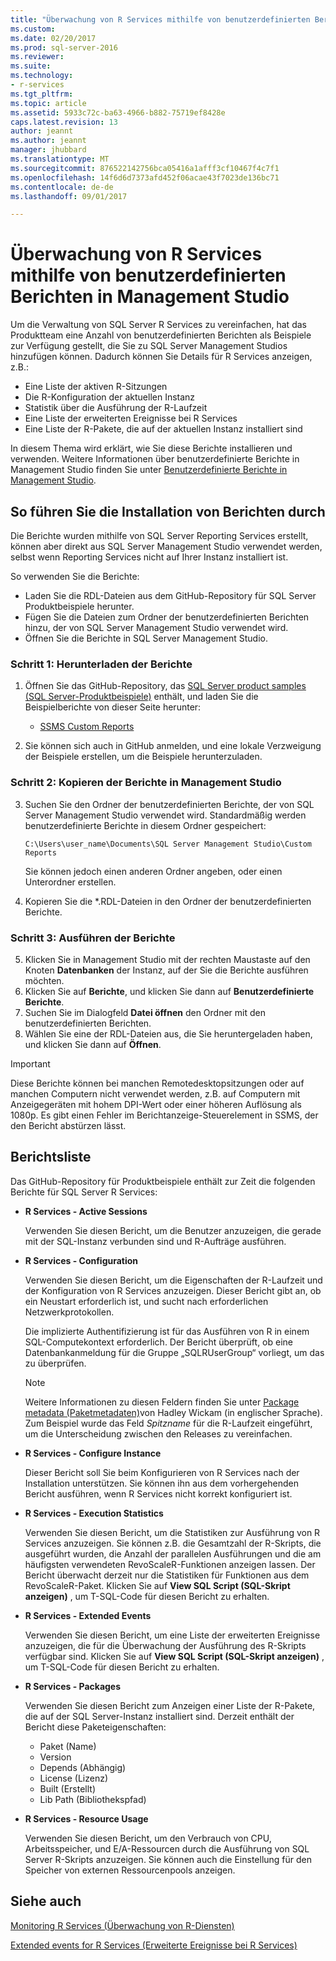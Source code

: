 ```yaml
---
title: "Überwachung von R Services mithilfe von benutzerdefinierten Berichten in Management Studio | Microsoft-Dokumentation"
ms.custom: 
ms.date: 02/20/2017
ms.prod: sql-server-2016
ms.reviewer: 
ms.suite: 
ms.technology:
- r-services
ms.tgt_pltfrm: 
ms.topic: article
ms.assetid: 5933c72c-ba63-4966-b882-75719ef8428e
caps.latest.revision: 13
author: jeannt
ms.author: jeannt
manager: jhubbard
ms.translationtype: MT
ms.sourcegitcommit: 876522142756bca05416a1afff3cf10467f4c7f1
ms.openlocfilehash: 14f6d6d7373afd452f06acae43f7023de136bc71
ms.contentlocale: de-de
ms.lasthandoff: 09/01/2017

---
```

# <a name="monitor-r-services-using-custom-reports-in-management-studio"></a>Überwachung von R Services mithilfe von benutzerdefinierten Berichten in Management Studio
Um die Verwaltung von SQL Server R Services zu vereinfachen, hat das Produktteam eine Anzahl von benutzerdefinierten Berichten als Beispiele zur Verfügung gestellt, die Sie zu SQL Server Management Studios hinzufügen können. Dadurch können Sie Details für R Services anzeigen, z.B.:

- Eine Liste der aktiven R-Sitzungen
- Die R-Konfiguration der aktuellen Instanz
- Statistik über die Ausführung der R-Laufzeit
- Eine Liste der erweiterten Ereignisse bei R Services
- Eine Liste der R-Pakete, die auf der aktuellen Instanz installiert sind

In diesem Thema wird erklärt, wie Sie diese Berichte installieren und verwenden. Weitere Informationen über benutzerdefinierte Berichte in Management Studio finden Sie unter [Benutzerdefinierte Berichte in Management Studio](~/ssms/object/custom-reports-in-management-studio.md).

## <a name="how-to-install-the-reports"></a>So führen Sie die Installation von Berichten durch

Die Berichte wurden mithilfe von SQL Server Reporting Services erstellt, können aber direkt aus SQL Server Management Studio verwendet werden, selbst wenn Reporting Services nicht auf Ihrer Instanz installiert ist. 

So verwenden Sie die Berichte:

* Laden Sie die RDL-Dateien aus dem GitHub-Repository für SQL Server Produktbeispiele herunter.
* Fügen Sie die Dateien zum Ordner der benutzerdefinierten Berichten hinzu, der von SQL Server Management Studio verwendet wird.
* Öffnen Sie die Berichte in SQL Server Management Studio.


### <a name="step-1-download-the-reports"></a>Schritt 1: Herunterladen der Berichte

1. Öffnen Sie das GitHub-Repository, das [SQL Server product samples (SQL Server-Produktbeispiele)](https://github.com/Microsoft/sql-server-samples) enthält, und laden Sie die Beispielberichte von dieser Seite herunter: 

   + [SSMS Custom Reports](https://github.com/Microsoft/sql-server-samples/tree/master/samples/features/r-services/ssms-custom-reports)
      
2. Sie können sich auch in GitHub anmelden, und eine lokale Verzweigung der Beispiele erstellen, um die Beispiele herunterzuladen. 

### <a name="step-2-copy-the-reports-to-management-studio"></a>Schritt 2: Kopieren der Berichte in Management Studio

3. Suchen Sie den Ordner der benutzerdefinierten Berichte, der von SQL Server Management Studio verwendet wird. Standardmäßig werden benutzerdefinierte Berichte in diesem Ordner gespeichert:
    
   `C:\Users\user_name\Documents\SQL Server Management Studio\Custom Reports`

   Sie können jedoch einen anderen Ordner angeben, oder einen Unterordner erstellen.

4. Kopieren Sie die *.RDL-Dateien in den Ordner der benutzerdefinierten Berichte.


### <a name="step-3-run-the-reports"></a>Schritt 3: Ausführen der Berichte

5. Klicken Sie in Management Studio mit der rechten Maustaste auf den Knoten **Datenbanken** der Instanz, auf der Sie die Berichte ausführen möchten.
6. Klicken Sie auf **Berichte**, und klicken Sie dann auf **Benutzerdefinierte Berichte**. 
7. Suchen Sie im Dialogfeld **Datei öffnen** den Ordner mit den benutzerdefinierten Berichten.
8. Wählen Sie eine der RDL-Dateien aus, die Sie heruntergeladen haben, und klicken Sie dann auf **Öffnen**.

> [!IMPORTANT]
> Diese Berichte können bei manchen Remotedesktopsitzungen oder auf manchen Computern nicht verwendet werden, z.B. auf Computern mit Anzeigegeräten mit hohem DPI-Wert oder einer höheren Auflösung als 1080p. Es gibt einen Fehler im Berichtanzeige-Steuerelement in SSMS, der den Bericht abstürzen lässt.  


## <a name="report-list"></a>Berichtsliste

Das GitHub-Repository für Produktbeispiele enthält zur Zeit die folgenden Berichte für SQL Server R Services:

+ **R Services - Active Sessions**

  Verwenden Sie diesen Bericht, um die Benutzer anzuzeigen, die gerade mit der SQL-Instanz verbunden sind und R-Aufträge ausführen. 
  
+ **R Services - Configuration**

  Verwenden Sie diesen Bericht, um die Eigenschaften der R-Laufzeit und der Konfiguration von R Services anzuzeigen. Dieser Bericht gibt an, ob ein Neustart erforderlich ist, und sucht nach erforderlichen Netzwerkprotokollen. 
  
  Die implizierte Authentifizierung ist für das Ausführen von R in einem SQL-Computekontext erforderlich. Der Bericht überprüft, ob eine Datenbankanmeldung für die Gruppe „SQLRUserGroup“ vorliegt, um das zu überprüfen.

  > [!NOTE]
  > Weitere Informationen zu diesen Feldern finden Sie unter [Package metadata (Paketmetadaten)](http://r-pkgs.had.co.nz/description.html)von Hadley Wickam (in englischer Sprache). Zum Beispiel wurde das Feld *Spitzname* für die R-Laufzeit eingeführt, um die Unterscheidung zwischen den Releases zu vereinfachen. 

 + **R Services - Configure Instance** 

   Dieser Bericht soll Sie beim Konfigurieren von R Services nach der Installation unterstützen. Sie können ihn aus dem vorhergehenden Bericht ausführen, wenn R Services nicht korrekt konfiguriert ist.
 
+ **R Services - Execution Statistics**

  Verwenden Sie diesen Bericht, um die Statistiken zur Ausführung von R Services anzuzeigen. Sie können z.B. die Gesamtzahl der R-Skripts, die ausgeführt wurden, die Anzahl der parallelen Ausführungen und die am häufigsten verwendeten RevoScaleR-Funktionen anzeigen lassen.
  Der Bericht überwacht derzeit nur die Statistiken für Funktionen aus dem RevoScaleR-Paket.
  Klicken Sie auf **View SQL Script (SQL-Skript anzeigen)** , um T-SQL-Code für diesen Bericht zu erhalten. 

+ **R Services - Extended Events**

  Verwenden Sie diesen Bericht, um eine Liste der erweiterten Ereignisse anzuzeigen, die für die Überwachung der Ausführung des R-Skripts verfügbar sind. 
  Klicken Sie auf **View SQL Script (SQL-Skript anzeigen)** , um T-SQL-Code für diesen Bericht zu erhalten.

+ **R Services - Packages**

  Verwenden Sie diesen Bericht zum Anzeigen einer Liste der R-Pakete, die auf der SQL Server-Instanz installiert sind. Derzeit enthält der Bericht diese Paketeigenschaften: 
  + Paket (Name)
  + Version 
  + Depends (Abhängig)
  + License (Lizenz)
  + Built (Erstellt)
  + Lib Path (Bibliothekspfad)

+ **R Services - Resource Usage**

  Verwenden Sie diesen Bericht, um den Verbrauch von CPU, Arbeitsspeicher, und E/A-Ressourcen durch die Ausführung von SQL Server R-Skripts anzuzeigen. Sie können auch die Einstellung für den Speicher von externen Ressourcenpools anzeigen. 


## <a name="see-also"></a>Siehe auch

[Monitoring R Services (Überwachung von R-Diensten)](../../advanced-analytics/r-services/monitoring-r-services.md)

[Extended events for R Services (Erweiterte Ereignisse bei R Services)](../../advanced-analytics/r-services/extended-events-for-sql-server-r-services.md)


